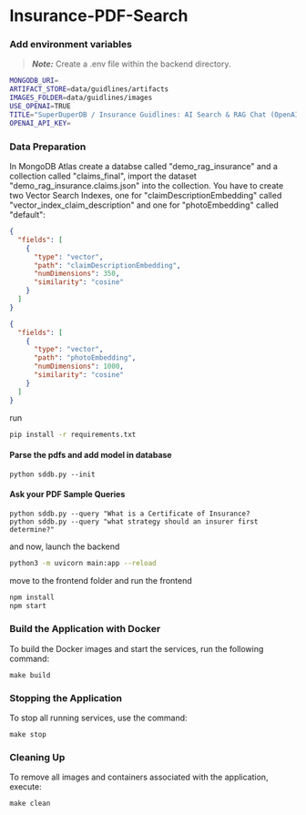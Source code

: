 # Insurance-PDF-Search

### Add environment variables

> **_Note:_** Create a .env file within the backend directory.

```bash
MONGODB_URI=
ARTIFACT_STORE=data/guidlines/artifacts
IMAGES_FOLDER=data/guidlines/images
USE_OPENAI=TRUE
TITLE="SuperDuperDB / Insurance Guidlines: AI Search & RAG Chat (OpenAI)"
OPENAI_API_KEY=
```

### Data Preparation

In MongoDB Atlas create a databse called "demo_rag_insurance" and a collection called "claims_final", import the dataset "demo_rag_insurance.claims.json" into the collection. You have to create two Vector Search Indexes, one for "claimDescriptionEmbedding" called "vector_index_claim_description" and one for "photoEmbedding" called "default":

```json
{
  "fields": [
    {
      "type": "vector",
      "path": "claimDescriptionEmbedding",
      "numDimensions": 350,
      "similarity": "cosine"
    }
  ]
}
```

```json
{
  "fields": [
    {
      "type": "vector",
      "path": "photoEmbedding",
      "numDimensions": 1000,
      "similarity": "cosine"
    }
  ]
}
```

run

```bash
pip install -r requirements.txt
```

#### Parse the pdfs and add model in database

```
python sddb.py --init
```

#### Ask your PDF Sample Queries

```
python sddb.py --query "What is a Certificate of Insurance?
python sddb.py --query "what strategy should an insurer first determine?"
```

and now, launch the backend

```bash
python3 -m uvicorn main:app --reload
```

move to the frontend folder and run the frontend

```bash
npm install
npm start
```

### Build the Application with Docker

To build the Docker images and start the services, run the following command:

```
make build
```

### Stopping the Application

To stop all running services, use the command:

```
make stop
```

### Cleaning Up

To remove all images and containers associated with the application, execute:

```
make clean
```
